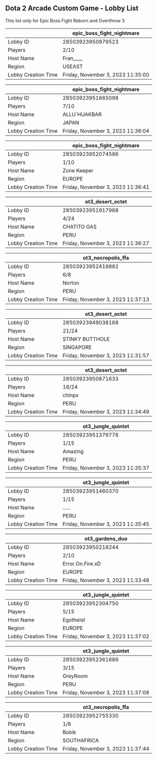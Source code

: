 ## Dota 2 Arcade Custom Game - Lobby List

This list only for Epic Boss Fight Reborn and Overthrow 3

|  | epic_boss_fight_nightmare |
| ------ | ------ |
| Lobby ID | 28503923950979523 |
| Players | 2/10 |
| Host Name | Fran____ |
| Region | USEAST |
| Lobby Creation Time | Friday, November 3, 2023 11:35:00 |


|  | epic_boss_fight_nightmare |
| ------ | ------ |
| Lobby ID | 28503923951665098 |
| Players | 7/10 |
| Host Name | ALLU`HUAKBAR |
| Region | JAPAN |
| Lobby Creation Time | Friday, November 3, 2023 11:36:04 |


|  | epic_boss_fight_nightmare |
| ------ | ------ |
| Lobby ID | 28503923952074586 |
| Players | 1/10 |
| Host Name | Zone Keeper |
| Region | EUROPE |
| Lobby Creation Time | Friday, November 3, 2023 11:36:41 |


|  | ot3_desert_octet |
| ------ | ------ |
| Lobby ID | 28503923951917968 |
| Players | 4/24 |
| Host Name | CHATITO GAS |
| Region | PERU |
| Lobby Creation Time | Friday, November 3, 2023 11:36:27 |


|  | ot3_necropolis_ffa |
| ------ | ------ |
| Lobby ID | 28503923952419882 |
| Players | 6/8 |
| Host Name | Norton |
| Region | PERU |
| Lobby Creation Time | Friday, November 3, 2023 11:37:13 |


|  | ot3_desert_octet |
| ------ | ------ |
| Lobby ID | 28503923949038168 |
| Players | 21/24 |
| Host Name | STINKY BUTTHOLE |
| Region | SINGAPORE |
| Lobby Creation Time | Friday, November 3, 2023 11:31:57 |


|  | ot3_desert_octet |
| ------ | ------ |
| Lobby ID | 28503923950871633 |
| Players | 18/24 |
| Host Name | chlnpx |
| Region | PERU |
| Lobby Creation Time | Friday, November 3, 2023 11:34:49 |


|  | ot3_jungle_quintet |
| ------ | ------ |
| Lobby ID | 28503923951379778 |
| Players | 1/15 |
| Host Name | Amazing |
| Region | PERU |
| Lobby Creation Time | Friday, November 3, 2023 11:35:37 |


|  | ot3_jungle_quintet |
| ------ | ------ |
| Lobby ID | 28503923951460370 |
| Players | 1/15 |
| Host Name | ...... |
| Region | PERU |
| Lobby Creation Time | Friday, November 3, 2023 11:35:45 |


|  | ot3_gardens_duo |
| ------ | ------ |
| Lobby ID | 28503923950218244 |
| Players | 2/10 |
| Host Name | Error.On.Fire.xD |
| Region | EUROPE |
| Lobby Creation Time | Friday, November 3, 2023 11:33:48 |


|  | ot3_jungle_quintet |
| ------ | ------ |
| Lobby ID | 28503923952304750 |
| Players | 5/15 |
| Host Name | Egotheist |
| Region | EUROPE |
| Lobby Creation Time | Friday, November 3, 2023 11:37:02 |


|  | ot3_jungle_quintet |
| ------ | ------ |
| Lobby ID | 28503923952361686 |
| Players | 3/15 |
| Host Name | GreyRoom |
| Region | PERU |
| Lobby Creation Time | Friday, November 3, 2023 11:37:08 |


|  | ot3_necropolis_ffa |
| ------ | ------ |
| Lobby ID | 28503923952755330 |
| Players | 1/8 |
| Host Name | Bobik |
| Region | SOUTHAFRICA |
| Lobby Creation Time | Friday, November 3, 2023 11:37:44 |


